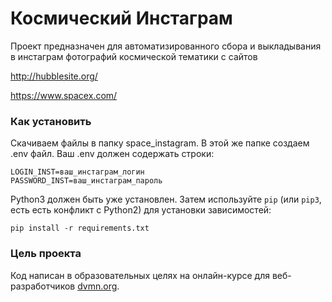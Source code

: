 # Космический Инстаграм
Проект предназначен для автоматизированного сбора и выкладывания в инстаграм фотографий космической тематики с сайтов

http://hubblesite.org/

https://www.spacex.com/

### Как установить

Скачиваем файлы в папку space_instagram. В этой же папке создаем .env файл. Ваш .env должен содержать строки:

```
LOGIN_INST=ваш_инстаграм_логин
PASSWORD_INST=ваш_инстаграм_пароль
```

Python3 должен быть уже установлен. 
Затем используйте `pip` (или `pip3`, есть есть конфликт с Python2) для установки зависимостей:
```
pip install -r requirements.txt
```

### Цель проекта

Код написан в образовательных целях на онлайн-курсе для веб-разработчиков [dvmn.org](https://dvmn.org/).
